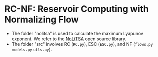 # RC-NF: Reservoir Computing with Normalizing Flow

* The folder "nolitsa" is used to calculate the maximum Lyapunov exponent. We refer to the [NoLiTSA](https://github.com/manu-mannattil/nolitsa "NoLiTSA") open source library.
* The folder "src" involves RC (`RC.py`), ESC (`ESC.py`), and NF (`flows.py` `models.py` `utls.py`).

